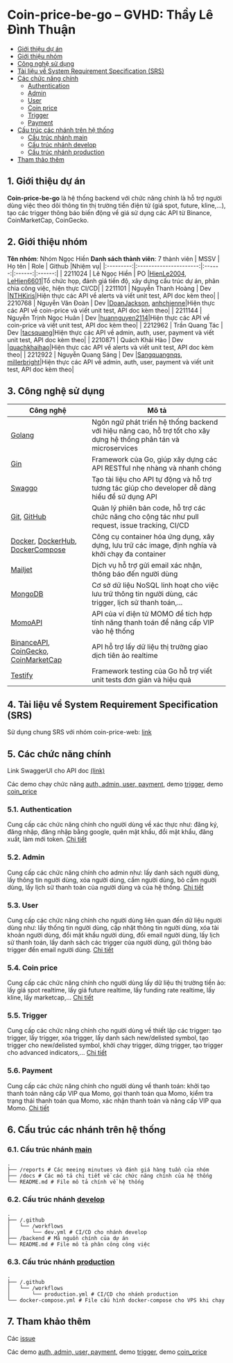 # **Coin-price-be-go – GVHD: Thầy Lê Đình Thuận**
- [Giới thiệu dự án](#1-giới-thiệu-dự-án)
- [Giới thiệu nhóm](#2-giới-thiệu-nhóm)
- [Công nghệ sử dụng](#3-công-nghệ-sử-dụng)
- [Tài liệu về System Requirement Specification (SRS)](#4-tài-liệu-về-system-requirement-specification-srs)
- [Các chức năng chính](#5-các-chức-năng-chính-api-doc)
    - [Authentication](#51-authentication)
    - [Admin](#52-admin)
    - [User](#53-user)
    - [Coin price](#54-coin-price)
    - [Trigger](#55-trigger)
    - [Payment](#56-payment)
- [Cấu trúc các nhánh trên hệ thống](#6-cấu-trúc-các-nhánh-trên-hệ-thống)
    - [Cấu trúc nhánh main](#61-cấu-trúc-nhánh-main)
    - [Cấu trúc nhánh develop](#62-cấu-trúc-nhánh-develop)
    - [Cấu trúc nhánh production](#63-cấu-trúc-nhánh-production)
- [Tham thảo thêm](#7-tham-khảo-thêm)
## **1. Giới thiệu dự án**
**Coin-price-be-go** là hệ thống backend với chức năng chính là hỗ trợ người dùng việc theo dõi thông tin thị trường tiền điện tử (giá spot, future, kline,...), tạo các trigger thông báo biến động về giá sử dụng các API từ Binance, CoinMarketCap, CoinGecko.
## **2. Giới thiệu nhóm**
**Tên nhóm**: Nhóm Ngọc Hiền
**Danh sách thành viên**: 7 thành viên
|    MSSV   |         Họ tên         |  Role  | Github |Nhiệm vụ|
|:---------:|:----------------------:|:------:|:------:|:------:|
|  2211024  |      Lê Ngọc Hiền      | PO     |[HienLe2004](https://github.com/HienLe2004), [LeHien6601](https://github.com/LeHien6601)|Tổ chức họp, đánh giá tiến độ, xây dựng cấu trúc dự án, phân chia công việc, hiện thực CI/CD|
|  2211101  |   Nguyễn Thanh Hoàng   | Dev    |[NTHKiris](https://github.com/NTHKiris)|Hiện thực các API về alerts và viết unit test, API doc kèm theo|
|  2210768  |    Nguyễn Văn Đoàn     | Dev    |[DoanJackson](https://github.com/DoanJackson), [anhchienne](https://github.com/anhchienne)|Hiện thực các API về coin-price và viết unit test, API doc kèm theo|
|  2211144  | Nguyễn Trịnh Ngọc Huân | Dev    |[huannguyen2114](https://github.com/huannguyen2114)|Hiện thực các API về coin-price và viết unit test, API doc kèm theo|
|  2212962  |     Trần Quang Tác     | Dev    |[tacsquang](https://github.com/tacsquang)|Hiện thực các API về admin, auth, user, payment và viết unit test, API doc kèm theo|
|  2210871  |     Quách Khải Hào     | Dev    |[quachkhaihao](https://github.com/quachkhaihao)|Hiện thực các API về alerts và viết unit test, API doc kèm theo|
|  2212922  |    Nguyễn Quang Sáng   | Dev    |[Sangquangnqs](https://github.com/Sangquangnqs), [millerbright](https://github.com/millerbright)|Hiện thực các API về admin, auth, user, payment và viết unit test, API doc kèm theo|

## **3. Công nghệ sử dụng**
| Công nghệ | Mô tả |
|-------------|----------|
|[Golang](https://go.dev/)|Ngôn ngữ phát triển hệ thống backend với hiệu năng cao, hỗ trợ tốt cho xây dựng hệ thống phân tán và microservices|
|[Gin](https://gin-gonic.com/)|Framework của Go, giúp xây dựng các API RESTful nhẹ nhàng và nhanh chóng|
|[Swaggo](https://github.com/swaggo/swag)|Tạo tài liệu cho API tự động và hỗ trợ tương tác giúp cho developer dễ dàng hiểu để sử dụng API|
|[Git](https://git-scm.com/), [GitHub](https://github.com/)|Quản lý phiên bản code, hỗ trợ các chức năng cho cộng tác như pull request, issue tracking, CI/CD|
|[Docker](https://www.docker.com/), [DockerHub](https://hub.docker.com/), [DockerCompose](https://docs.docker.com/compose/)|Công cụ container hóa ứng dụng, xây dựng, lưu trữ các image, định nghĩa và khởi chạy đa container|
|[Mailjet](https://www.mailjet.com/)|Dịch vụ hỗ trợ gửi email xác nhận, thông báo đến người dùng|
|[MongoDB](https://www.mongodb.com/)|Cơ sở dữ liệu NoSQL linh hoạt cho việc lưu trữ thông tin người dùng, các trigger, lịch sử thanh toán,...|
|[MomoAPI](https://developers.momo.vn/v2/#/)|API của ví điện tử MOMO để tích hợp tính năng thanh toán để nâng cấp VIP vào hệ thống|
|[BinanceAPI](https://www.binance.com/en/binance-api), [CoinGecko](https://www.coingecko.com/en/api), [CoinMarketCap](https://coinmarketcap.com/api/)|API hỗ trợ lấy dữ liệu thị trường giao dịch tiên ảo realtime|
|[Testify](https://github.com/stretchr/testify)|Framework testing của Go hỗ trợ viết unit tests đơn giản và hiệu quả|
## **4. Tài liệu về System Requirement Specification (SRS)**
Sử dụng chung SRS với nhóm coin-price-web: [link](https://github.com/dath-241/coin-price-web/blob/main/Documents/System%20Requirement%20Specification/Crypto_Market_SRS.pdf)
## **5. Các chức năng chính** 
Link SwaggerUI cho API doc [(link)](https://a1-price.thuanle.me/docs/index.html)

Các demo chạy chức năng [auth, admin, user, payment](https://drive.google.com/drive/u/0/folders/1K-4gh6WLLL45MHfxtsAJNu-4GHYpwoAY), demo [trigger](https://github.com/dath-241/coin-price-be-go/issues/4), demo [coin_price](https://documenter.getpostman.com/view/40206908/2sAYBaAVZH)
### **5.1. Authentication**
Cung cấp các chức năng chính cho người dùng về xác thực như: đăng ký, đăng nhập, đăng nhập bằng google, quên mật khẩu, đổi mật khẩu, đăng xuất, làm mới token.
[Chi tiết](https://github.com/dath-241/coin-price-be-go/blob/main/docs/auth_admin_user_payment.md#i-hi%E1%BB%87n-th%E1%BB%B1c-api-v%E1%BB%81-x%C3%A1c-th%E1%BB%B1c-authentication)
### **5.2. Admin**
Cung cấp các chức năng chính cho admin như: lấy danh sách người dùng, lấy thông tin người dùng, xóa người dùng, cấm người dùng, bỏ cấm người dùng, lấy lịch sử thanh toán của người dùng và của hệ thống.
[Chi tiết](https://github.com/dath-241/coin-price-be-go/blob/main/docs/auth_admin_user_payment.md#ii-hi%E1%BB%87n-th%E1%BB%B1c-api-v%E1%BB%81-admin-management)
### **5.3. User**
Cung cấp các chức năng chính cho người dùng liên quan đến dữ liệu người dùng như: lấy thống tin người dùng, cập nhật thông tin người dùng, xóa tài khoản người dùng, đổi mật khẩu người dùng, đổi email người dùng, lấy lịch sử thanh toán, lấy danh sách các trigger của người dùng, gửi thông báo trigger đến email người dùng.
[Chi tiết](https://github.com/dath-241/coin-price-be-go/blob/main/docs/auth_admin_user_payment.md#iii-hi%E1%BB%87n-th%E1%BB%B1c-api-v%E1%BB%81-user-management)
### **5.4. Coin price**
Cung cấp các chức năng chính cho người dùng lấy dữ liệu thị trường tiền ảo: lấy giá spot realtime, lấy giá future realtime, lấy funding rate realtime, lấy kline, lấy marketcap,...
[Chi tiết](https://github.com/dath-241/coin-price-be-go/blob/main/docs/coin_price.md)
### **5.5. Trigger**
Cung cấp các chức năng chính cho người dùng về thiết lập các trigger: tạo trigger, lấy trigger, xóa trigger, lấy danh sách new/delisted symbol, tạo trigger cho new/delisted symbol, khởi chạy trigger, dừng trigger, tạo trigger cho advanced indicators,...
[Chi tiết](https://github.com/dath-241/coin-price-be-go/blob/main/docs/trigger.md)
### **5.6. Payment**
Cung cấp các chức năng chính cho người dùng về thanh toán: khởi tạo thanh toán nâng cấp VIP qua Momo, gọi thanh toán qua Momo, kiểm tra trạng thái thanh toán qua Momo, xác nhận thanh toán và nâng cấp VIP qua Momo.
[Chi tiết](https://github.com/dath-241/coin-price-be-go/blob/main/docs/auth_admin_user_payment.md#iv-hi%E1%BB%87n-th%E1%BB%B1c-api-v%E1%BB%81-payment)
## **6. Cấu trúc các nhánh trên hệ thống**
### **6.1. Cấu trúc nhánh** [main](https://github.com/dath-241/coin-price-be-go/tree/main)
```plaintext
.
├── /reports # Các meeing minutues và đánh giá hàng tuần của nhóm
├── /docs # Các mô tả chi tiết về các chức năng chính của hệ thống
└── README.md # File mô tả chính về hệ thống
```
### **6.2. Cấu trúc nhánh** [develop](https://github.com/dath-241/coin-price-be-go/tree/develop)
```plaintext
.
├── /.github
│   └── /workflows 
│       └── dev.yml # CI/CD cho nhánh develop
├── /backend # Mã nguồn chính của dự án
└── README.md # File mô tả phân công công việc
```
### **6.3. Cấu trúc nhánh** [production](https://github.com/dath-241/coin-price-be-go/tree/production)
```plaintext
.
├── /.github
│   └── /workflows 
│       └── production.yml # CI/CD cho nhánh production
└── docker-compose.yml # File cấu hình docker-compose cho VPS khi chạy 
```


## **7. Tham khảo thêm**
Các [issue](https://github.com/dath-241/coin-price-be-go/issues)

Các demo [auth, admin, user, payment](https://drive.google.com/drive/u/0/folders/1K-4gh6WLLL45MHfxtsAJNu-4GHYpwoAY), demo [trigger](https://github.com/dath-241/coin-price-be-go/issues/4), demo [coin_price](https://documenter.getpostman.com/view/40206908/2sAYBaAVZH)

